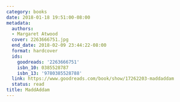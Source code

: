 ```yaml
---
category: books
date: 2018-01-18 19:51:00-08:00
metadata:
  authors:
  - Margaret Atwood
  cover: 2263666751.jpg
  end_date: 2018-02-09 23:44:22-08:00
  format: hardcover
  ids:
    goodreads: '2263666751'
    isbn_10: 0385528787
    isbn_13: '9780385528788'
  link: https://www.goodreads.com/book/show/17262203-maddaddam
  status: read
title: MaddAddam
---
```

